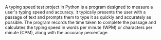 A typing speed test project in Python is a program designed to measure a user's typing speed and accuracy. It typically presents the user with a passage of text and prompts them to type it as quickly and accurately as possible. The program records the time taken to complete the passage and calculates the typing speed in words per minute (WPM) or characters per minute (CPM), along with the accuracy percentage.
